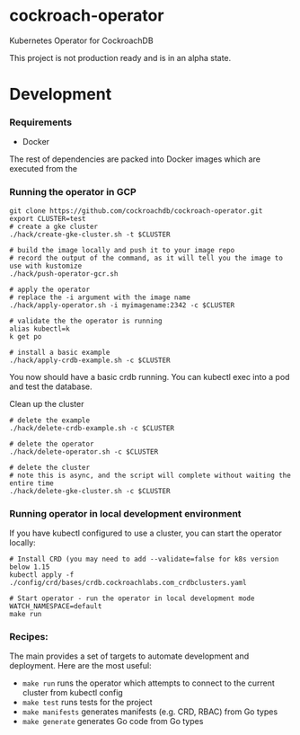 # cockroach-operator 
Kubernetes Operator for CockroachDB

This project is not production ready and is in an alpha state.

# Development

### Requirements

- Docker

The rest of dependencies are packed into Docker images which are executed from the [](Makefile)

### Running the operator in GCP

```
git clone https://github.com/cockroachdb/cockroach-operator.git
export CLUSTER=test
# create a gke cluster
./hack/create-gke-cluster.sh -t $CLUSTER

# build the image locally and push it to your image repo
# record the output of the command, as it will tell you the image to use with kustomize
./hack/push-operator-gcr.sh

# apply the operator
# replace the -i argument with the image name
./hack/apply-operator.sh -i myimagename:2342 -c $CLUSTER

# validate the the operator is running
alias kubectl=k
k get po

# install a basic example
./hack/apply-crdb-example.sh -c $CLUSTER
```
You now should have a basic crdb running. You can kubectl exec into a pod and test the database.

Clean up the cluster

```
# delete the example
./hack/delete-crdb-example.sh -c $CLUSTER

# delete the operator
./hack/delete-operator.sh -c $CLUSTER

# delete the cluster
# note this is async, and the script will complete without waiting the entire time
./hack/delete-gke-cluster.sh -c $CLUSTER
```

### Running operator in local development environment

If you have kubectl configured to use a cluster, you can start the operator locally:

```
# Install CRD (you may need to add --validate=false for k8s version below 1.15
kubectl apply -f ./config/crd/bases/crdb.cockroachlabs.com_crdbclusters.yaml

# Start operator - run the operator in local development mode
WATCH_NAMESPACE=default
make run
```

### Recipes:

The main [](Makefile) provides a set of targets to automate development and deployment. Here are the most useful:

- `make run` runs the operator which attempts to connect to the current cluster from kubectl config
- `make test` runs tests for the project
- `make manifests` generates manifests (e.g. CRD, RBAC) from Go types
- `make generate` generates Go code from Go types
